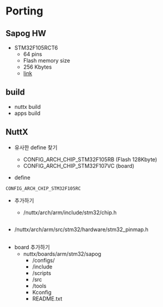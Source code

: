 # Porting
## Sapog HW
 * STM32F105RCT6
   * 64 pins
   * Flash memory size
   * 256 Kbytes
   * [link](https://docs.google.com/presentation/d/1lS5BnGHvrTP21aQ_1nydH_BrrdOcHPnxlL9_v51UDG8/edit#slide=id.gc0d49197f5_0_0)

## build
 * nuttx build
 * apps build
 
## NuttX
 * 유사한 define 찾기
   * CONFIG_ARCH_CHIP_STM32F105RB (Flash 128Kbyte) 
   * CONFIG_ARCH_CHIP_STM32F107VC (board)

 * define
```
CONFIG_ARCH_CHIP_STM32F105RC
```

 * 추가하기

   * /nuttx/arch/arm/include/stm32/chip.h
```c++

```
   * /nuttx/arch/arm/src/stm32/hardware/stm32_pinmap.h
```c++

```
 * board 추가하기
   * nuttx/boards/arm/stm32/sapog
     * /configs/
     * /include
     * /scripts
     * /src
     * /tools
     * Kconfig
     * README.txt
